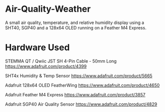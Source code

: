 # Air-Quality-Weather
 A small air quality, temperature, and relative humidity display using a SHT40, SGP40 and a 128x64 OLED running on a Feather M4 Express.

# Hardware Used
STEMMA QT / Qwiic JST SH 4-Pin Cable - 50mm Long
https://www.adafruit.com/product/4399

SHT4x Humidity & Temp Sensor
https://www.adafruit.com/product/5665

Adafruit 128x64 OLED FeatherWing
https://www.adafruit.com/product/4650

Adafruit Feather M4 Express
https://www.adafruit.com/product/3857

Adafruit SGP40 Air Quality Sensor
https://www.adafruit.com/product/4829